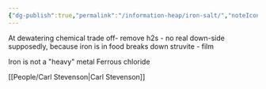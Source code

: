 ```yaml
---
{"dg-publish":true,"permalink":"/information-heap/iron-salt/","noteIcon":"","created":"2025-05-20T09:18:16.360-05:00"}
---
```


At dewatering
chemical trade off-  remove h2s - no real down-side supposedly, because iron is in food
breaks down struvite - film

Iron is not a "heavy" metal
Ferrous chloride

[[People/Carl Stevenson\|Carl Stevenson]]
